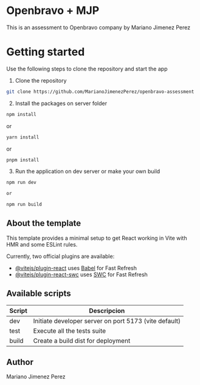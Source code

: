 # Openbravo + MJP

This is an assessment to Openbravo company by Mariano Jimenez Perez

# Getting started

Use the following steps to clone the repository and start the app

1. Clone the repository

```bash
git clone https://github.com/MarianoJimenezPerez/openbravo-assessment
```

2. Install the packages on server folder

```bash
npm install
```

or

```bash
yarn install
```

or

```bash
pnpm install
```

3. Run the application on dev server or make your own build

```bash
npm run dev

or

npm run build
```

## About the template

This template provides a minimal setup to get React working in Vite with HMR and some ESLint rules.

Currently, two official plugins are available:

- [@vitejs/plugin-react](https://github.com/vitejs/vite-plugin-react/blob/main/packages/plugin-react/README.md) uses [Babel](https://babeljs.io/) for Fast Refresh
- [@vitejs/plugin-react-swc](https://github.com/vitejs/vite-plugin-react-swc) uses [SWC](https://swc.rs/) for Fast Refresh

## Available scripts

| Script | Descripcion                                           |
| ------ | ----------------------------------------------------- |
| dev    | Initiate developer server on port 5173 (vite default) |
| test   | Execute all the tests suite                           |
| build  | Create a build dist for deployment                    |

## Author

Mariano Jimenez Perez
